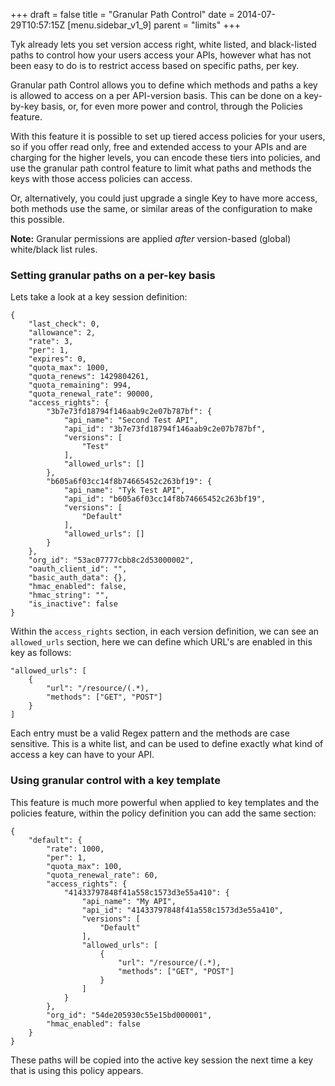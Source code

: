 +++
draft = false
title = "Granular Path Control"
date = 2014-07-29T10:57:15Z
[menu.sidebar_v1_9]
    parent = "limits"
+++

Tyk already lets you set version access right, white listed, and black-listed paths to control how your users access your APIs, however
what has not been easy to do is to restrict access based on specific paths, per key.

Granular path Control allows you to define which methods and paths a key is allowed to access on a per API-version basis. This can be done
on a key-by-key basis, or, for even more power and control, through the Policies feature.

With this feature it is possible to set up tiered access policies for your users, so if you offer read only, free and extended access to your
APIs and are charging for the higher levels, you can encode these tiers into policies, and use the granular path control feature to limit
what paths and methods the keys with those access policies can access.

Or, alternatively, you could just upgrade a single Key to have more access, both methods use the same, or similar areas of the configuration to make this possible.

**Note:** Granular permissions are applied *after* version-based (global) white/black list rules.

### Setting granular paths on a per-key basis

Lets take a look at a key session definition:

	{
	    "last_check": 0,
	    "allowance": 2,
	    "rate": 3,
	    "per": 1,
	    "expires": 0,
	    "quota_max": 1000,
	    "quota_renews": 1429804261,
	    "quota_remaining": 994,
	    "quota_renewal_rate": 90000,
	    "access_rights": {
	        "3b7e73fd18794f146aab9c2e07b787bf": {
	            "api_name": "Second Test API",
	            "api_id": "3b7e73fd18794f146aab9c2e07b787bf",
	            "versions": [
	                "Test"
	            ],
	            "allowed_urls": []
	        },
	        "b605a6f03cc14f8b74665452c263bf19": {
	            "api_name": "Tyk Test API",
	            "api_id": "b605a6f03cc14f8b74665452c263bf19",
	            "versions": [
	                "Default"
	            ],
	            "allowed_urls": []
	        }
	    },
	    "org_id": "53ac07777cbb8c2d53000002",
	    "oauth_client_id": "",
	    "basic_auth_data": {},
	    "hmac_enabled": false,
	    "hmac_string": "",
	    "is_inactive": false
	}

Within the `access_rights` section, in each version definition, we can see an `allowed_urls` section, here we can define which URL's are
enabled in this key as follows:

	"allowed_urls": [
		{
			"url": "/resource/(.*),
			"methods": ["GET", "POST"]
		}
	]

Each entry must be a valid Regex pattern and the methods are case sensitive. This is a white list, and can be used to define exactly what kind of access
a key can have to your API.

### Using granular control with a key template

This feature is much more powerful when applied to key templates and the policies feature, within the policy definition you can add the same section:

	{
		"default": {
			"rate": 1000,
			"per": 1,
			"quota_max": 100,
			"quota_renewal_rate": 60,
			"access_rights": {
				"41433797848f41a558c1573d3e55a410": {
					"api_name": "My API",
					"api_id": "41433797848f41a558c1573d3e55a410",
					"versions": [
						"Default"
					],
					"allowed_urls": [
						{
							"url": "/resource/(.*),
							"methods": ["GET", "POST"]
						}
					]
				}
			},
			"org_id": "54de205930c55e15bd000001",
			"hmac_enabled": false
		}
	}

These paths will be copied into the active key session the next time a key that is using this policy appears.
